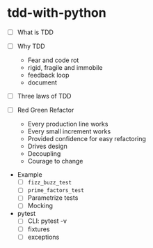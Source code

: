 # tdd-with-python

- [ ] What is TDD
- [ ] Why TDD
    - Fear and code rot
    - rigid, fragile and immobile
    - feedback loop
    - document
        
- [ ] Three laws of TDD
    
- [ ] Red Green Refactor
    - Every production line works
    - Every small increment works
    - Provided confidence for easy refactoring
    - Drives design
    - Decoupling
    - Courage to change
    
- Example
    - [ ] `fizz_buzz_test`
    - [ ] `prime_factors_test`
    - [ ] Parametrize tests
    - [ ] Mocking
     
- pytest 
    - [ ] CLI: pytest -v
    - [ ] fixtures
    - [ ] exceptions